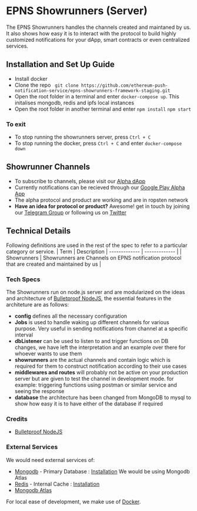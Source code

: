 # EPNS Showrunners (Server)

The EPNS Showrunners handles the channels created and maintaned by us. It also shows how easy it is to interact with the protocol to build highly customized notifications for your dApp, smart contracts or even centralized services.

## Installation and Set Up Guide

- Install docker 
- Clone the repo
``` git clone https://github.com/ethereum-push-notification-service/epns-showrunners-framework-staging.git```
- Open the root folder in a terminal and enter 
```docker-compose up```. This initalises mongodb, redis and ipfs local instances
- Open the root folder in another terminal and enter
```npm install```
```npm start```

### To exit 
- To stop running the showrunners server, press ```Ctrl + C```
- To stop running the docker, press ```Ctrl + C``` and enter
```docker-compose down```


## Showrunner Channels


- To subscribe to channels, please visit our [Alpha dApp](https://app.epns.io)
- Currently notifications can be recieved through our [Google Play Alpha App](https://play.google.com/store/apps/details?id=io.epns.epns)
- The alpha protocol and product are working and are in ropsten network
- **Have an idea for protocol or product?** Awesome! get in touch by joining our [Telegram Group](https://t.me/epnsproject) or following us on [Twitter](https://twitter.com/epnsproject)

## Technical Details

Following definitions are used in the rest of the spec to refer to a particular category or service.
| Term | Description
| ------------- | ------------- |
| Showrunners | Showrunners are Channels on EPNS notification protocol that are created and maintained by us |

### Tech Specs

The Showrunners run on node.js server and are modularized on the ideas and architecture of [Bulletproof NodeJS](https://github.com/santiq/bulletproof-nodejs), the essential features in the architeture are as follows:

- **config** defines all the necessary configuration
- **Jobs** is used to handle waking up different channels for various purpose. Very useful in sending notifications from channel at a specific interval
- **dbListener** can be used to listen to and trigger functions on DB changes, we have left the interpretation and an example over there for whoever wants to use them
- **showrunners** are the actual channels and contain logic which is required for them to construct notification according to their use cases
- **middlewares and routes** will probably not be active on your production server but are given to test the channel in development mode. for example: triggering functions using postman or similar service and seeing the response
- **database** the architecture has been changed from MongoDB to mysql to show how easy it is to have either of the database if required

### Credits

- [Bulletproof NodeJS](https://github.com/santiq/bulletproof-nodejs)

### External Services

We would need external services of:

- [Mongodb](https://www.mongodb.com/) - Primary Database : [Installation](https://docs.mongodb.com/manual/installation/) We would be using Mongodb Atlas
- [Redis](https://www.mongodb.com/) - Internal Cache : [Installation](https://redis.io/topics/quickstart)
- [Mongodb Atlas](https://www.mongodb.com/cloud/atlas)

For local ease of development, we make use of [Docker](https://docs.docker.com/get-docker/).

